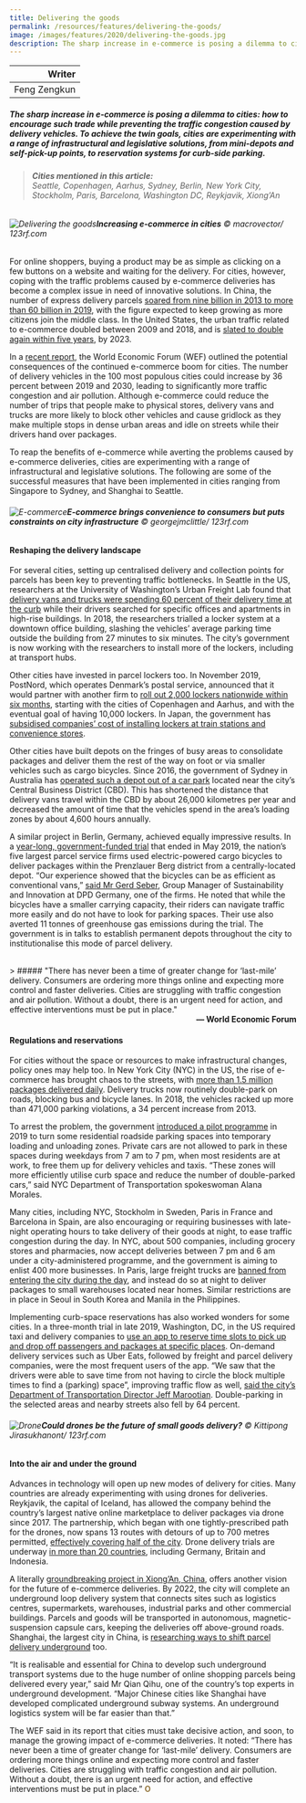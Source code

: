 ```yaml
---
title: Delivering the goods
permalink: /resources/features/delivering-the-goods/
image: /images/features/2020/delivering-the-goods.jpg
description: The sharp increase in e-commerce is posing a dilemma to cities - how to encourage such trade while preventing the traffic congestion caused by delivery vehicles. To achieve the twin goals, cities are experimenting with a range of infrastructural and legislative solutions, from mini-depots and self-pick-up points, to reservation systems for curb-side parking.
---
```


| Writer |
|---:|
| Feng Zengkun |

##### The sharp increase in e-commerce is posing a dilemma to cities: how to encourage such trade while preventing the traffic congestion caused by delivery vehicles. To achieve the twin goals, cities are experimenting with a range of infrastructural and legislative solutions, from mini-depots and self-pick-up points, to reservation systems for curb-side parking.

> ###### **Cities mentioned in this article:** <br> Seattle, Copenhagen, Aarhus, Sydney, Berlin, New York City, Stockholm, Paris, Barcelona, Washington DC, Reykjavik, Xiong’An

###### ![Delivering the goods](/images/features/2020/delivering-the-goods.jpg/)**Increasing e-commerce in cities** © macrovector/ 123rf.com

For online shoppers, buying a product may be as simple as clicking on a few buttons on a website and waiting for the delivery. For cities, however, coping with the traffic problems caused by e-commerce deliveries has become a complex issue in need of innovative solutions. In China, the number of express delivery parcels [soared from nine billion in 2013 to more than 60 billion in 2019](http://www.xinhuanet.com/english/2019-12/16/c_138635870.htm), with the figure expected to keep growing as more citizens join the middle class. In the United States, the urban traffic related to e-commerce doubled between 2009 and 2018, and is [slated to double again within five years](https://www.curbed.com/2019/1/10/18177399/amazon-delivery-traffic-online-shopping-e-commerce), by 2023. 

In a [recent report](https://www.weforum.org/reports/the-future-of-the-last-mile-ecosystem), the World Economic Forum (WEF) outlined the potential consequences of the continued e-commerce boom for cities. The number of delivery vehicles in the 100 most populous cities could increase by 36 percent between 2019 and 2030, leading to significantly more traffic congestion and air pollution. Although e-commerce could reduce the  number of trips that people make to physical stores, delivery vans and trucks are more likely to block other vehicles and cause gridlock as they make multiple stops in dense urban areas and idle on streets while their drivers hand over packages.

To reap the benefits of e-commerce while averting the problems caused by e-commerce deliveries, cities are experimenting with a range of infrastructural and legislative solutions. The following are some of the successful measures that have been implemented in cities ranging from Singapore to Sydney, and Shanghai to Seattle. 

###### ![E-commerce](/images/features/2020/online-shopping.jpg/)**E-commerce brings convenience to consumers but puts constraints on city infrastructure** © georgejmclittle/ 123rf.com

#### **Reshaping the delivery landscape**

For several cities, setting up centralised delivery and collection points for parcels has been key to preventing traffic bottlenecks. In Seattle in the US, researchers at the University of Washington’s Urban Freight Lab found that [delivery vans and trucks were spending 60 percent of their delivery time at the curb](https://depts.washington.edu/sctlctr/news-events/in-the-news/solving-final-50-feet-interview-barbara-ivanov) while their drivers searched for specific offices and apartments in high-rise buildings. In 2018, the researchers trialled a locker system at a downtown office building, slashing the vehicles’ average parking time outside the building from 27 minutes to six minutes. The city’s government is now working with the researchers to install more of the lockers, including at transport hubs. 

Other cities have invested in parcel lockers too. In November 2019, PostNord, which operates Denmark’s postal service, announced that it would partner with another firm to [roll out 2,000 lockers nationwide within six months](https://ecommercenews.eu/2000-parcel-lockers-installed-across-denmark/), starting with the cities of Copenhagen and Aarhus, and with the eventual goal of having 10,000 lockers. In Japan, the government has [subsidised companies’ cost of installing lockers at train stations and convenience stores](https://asia.nikkei.com/Politics/Japan-to-subsidize-pickup-lockers-to-reduce-parcel-deliveries2).  

Other cities have built depots on the fringes of busy areas to consolidate packages and deliver them the rest of the way on foot or via smaller vehicles such as cargo bicycles. Since 2016, the government of Sydney in Australia has [operated such a depot out of a car park](https://mysydneycbd.nsw.gov.au/news/courier-hub-helping-ease-cbd-congestion) located near the city’s Central Business District (CBD). This has shortened the distance that delivery vans travel within the CBD by about 26,000 kilometres per year and decreased the amount of time that the vehicles spend in the area’s loading zones by about 4,600 hours annually.

A similar project in Berlin, Germany, achieved equally impressive results. In a [year-long, government-funded trial](https://nationaler-radverkehrsplan.de/en/node/21322) that ended in May 2019, the nation’s five largest parcel service firms used electric-powered cargo bicycles to deliver packages within the Prenzlauer Berg district from a centrally-located depot. “Our experience showed that the bicycles can be as efficient as conventional vans,” [said Mr Gerd Seber](https://www.dpd.com/de/en/2019/05/24/komodo-anbieterneutrales-mikrodepot-in-berlin-geht-in-die-verlaengerung/), Group Manager of Sustainability and Innovation at DPD Germany, one of the firms. He noted that while the bicycles have a smaller carrying capacity, their riders can navigate traffic more easily and do not have to look for parking spaces. Their use also averted 11 tonnes of greenhouse gas emissions during the trial. The government is in talks to establish permanent depots throughout the city to institutionalise this mode of parcel delivery.

<br>
> ##### "There has never been a time of greater change for ‘last-mile’ delivery. Consumers are ordering more things online and expecting more control and faster deliveries. Cities are struggling with traffic congestion and air pollution. Without a doubt, there is an urgent need for action, and effective interventions must be put in place."

<div align="right"><b>— World Economic Forum</b></div>

#### **Regulations and reservations**

For cities without the space or resources to make infrastructural changes, policy ones may help too. In New York City (NYC) in the US, the rise of e-commerce has brought chaos to the streets, with [more than 1.5 million packages delivered daily](https://www.nytimes.com/2019/10/27/nyregion/nyc-amazon-delivery.html). Delivery trucks now routinely double-park on roads, blocking bus and bicycle lanes. In 2018, the vehicles racked up more than 471,000 parking violations, a 34 percent increase from 2013. 

To arrest the problem, the government [introduced a pilot programme](https://nyc.streetsblog.org/2019/07/25/dot-is-finally-taking-back-some-streets-from-private-cars/) in 2019 to turn some residential roadside parking spaces into temporary loading and unloading zones. Private cars are not allowed to park in these spaces during weekdays from 7 am to 7 pm, when most residents are at work, to free them up for delivery vehicles and taxis. “These zones will more efficiently utilise curb space and reduce the number of double-parked cars,” said NYC Department of Transportation spokeswoman Alana Morales.

Many cities, including NYC, Stockholm in Sweden, Paris in France and Barcelona in Spain, are also encouraging or requiring businesses with late-night operating hours to take delivery of their goods at night, to ease traffic congestion during the day. In NYC, about 500 companies, including grocery stores and pharmacies, now accept deliveries between 7 pm and 6 am under a city-administered programme, and the government is aiming to enlist 400 more businesses. In Paris, large freight trucks are [banned from entering the city during the day](https://books.google.com.sg/books?id=p2F9DwAAQBAJ&pg=PA226&lpg=PA226&dq=paris+freight+trucks+banned+during+the+day+29&source=bl&ots=OUGuOYCjuX&sig=ACfU3U28NmHu7RG0f1d3NgSibFqkCwyPKg&hl=en&sa=X&ved=2ahUKEwjG1obZ9tnnAhWjxzgGHRSADfMQ6AEwBHoECAcQAQ#v=onepage&q=paris%20freight%20trucks%20banned%20during%20the%20day%2029&f=false), and instead do so at night to deliver packages to small warehouses located near homes. Similar restrictions are in place in Seoul in South Korea and Manila in the Philippines.  

Implementing curb-space reservations has also worked wonders for some cities. In a three-month trial in late 2019, Washington, DC, in the US required taxi and delivery companies to [use an app to reserve time slots to pick up and drop off passengers and packages at specific places](https://usa.streetsblog.org/2019/11/14/garcon-d-c-requires-curb-reservations-for-deliveries/). On-demand delivery services such as Uber Eats, followed by freight and parcel delivery companies, were the most frequent users of the app. “We saw that the drivers were able to save time from not having to circle the block multiple times to find a (parking) space”, improving traffic flow as well, [said the city’s Department of Transportation Director Jeff Marootian](https://www.smartcitiesdive.com/news/curbflow-pilot-reduced-double-parking-in-dc-by-64/567268/). Double-parking in the selected areas and nearby streets also fell by 64 percent.

###### ![Drone](/images/features/2020/drone.jpg/)**Could drones be the future of small goods delivery?** © Kittipong Jirasukhanont/ 123rf.com

#### **Into the air and under the ground**

Advances in technology will open up new modes of delivery for cities. Many countries are already experimenting with using drones for deliveries. Reykjavik, the capital of Iceland, has allowed the company behind the country’s largest native online marketplace to deliver packages via drone since 2017. The partnership, which began with one tightly-prescribed path for the drones, now spans 13 routes with detours of up to 700 metres permitted, [effectively covering half of the city](https://www.bbc.com/news/technology-44466353). Drone delivery trials are underway [in more than 20 countries](https://www.unmannedairspace.info/latest-news-and-information/drone-delivery-operations-underway-in-26-countries/), including Germany, Britain and Indonesia. 

A literally [groundbreaking project in Xiong’An, China](http://www.globaltimes.cn/content/1168439.shtml), offers another vision for the future of e-commerce deliveries. By 2022, the city will complete an underground loop delivery system that connects sites such as logistics centres, supermarkets, warehouses, industrial parks and other commercial buildings. Parcels and goods will be transported in autonomous, magnetic-suspension capsule cars, keeping the deliveries off above-ground roads. Shanghai, the largest city in China, is [researching ways to shift parcel delivery underground](https://www.shine.cn/news/metro/1910284741/) too. 

“It is realisable and essential for China to develop such underground transport systems due to the huge number of online shopping parcels being delivered every year,” said Mr Qian Qihu, one of the country’s top experts in underground development. “Major Chinese cities like Shanghai have developed complicated underground subway systems. An underground logistics system will be far easier than that.”

The WEF said in its report that cities must take decisive action, and soon, to manage the growing impact of e-commerce deliveries. It noted: “There has never been a time of greater change for ‘last-mile’ delivery. Consumers are ordering more things online and expecting more control and faster deliveries. Cities are struggling with traffic congestion and air pollution. Without a doubt, there is an urgent need for action, and effective interventions must be put in place.” **<font color="#967942">O</font>**

